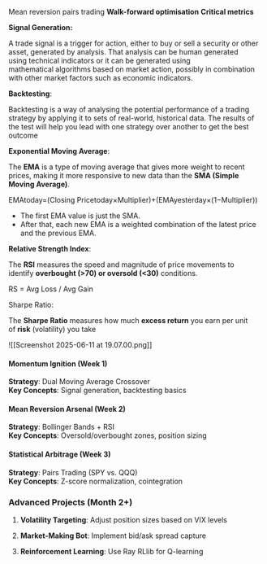 

Mean reversion pairs trading
**Walk-forward optimisation**
**Critical metrics**


**Signal Generation:**

A trade signal is a trigger for action, either to buy or sell a security or other asset, generated by analysis. That analysis can be human generated using technical indicators or it can be generated using mathematical algorithms based on market action, possibly in combination with other market factors such as economic indicators.

**Backtesting**:

Backtesting is a way of analysing the potential performance of a trading strategy by applying it to sets of real-world, historical data. The results of the test will help you lead with one strategy over another to get the best outcome

**Exponential Moving Average**:

The **EMA** is a type of moving average that gives more weight to recent prices, making it more responsive to new data than the **SMA (Simple Moving Average)**.

EMAtoday​=(Closing Pricetoday​×Multiplier)+(EMAyesterday​×(1−Multiplier))

- The first EMA value is just the SMA.
- After that, each new EMA is a weighted combination of the latest price and the previous EMA.

**Relative Strength Index**:

The **RSI** measures the speed and magnitude of price movements to identify **overbought (>70) or oversold (<30)** conditions.

RS = Avg Loss / Avg Gain​

Sharpe Ratio:

The **Sharpe Ratio** measures how much **excess return** you earn per unit of **risk** (volatility) you take

![[Screenshot 2025-06-11 at 19.07.00.png]]




#### **Momentum Ignition (Week 1)**

**Strategy**: Dual Moving Average Crossover  
**Key Concepts**: Signal generation, backtesting basics

#### **Mean Reversion Arsenal (Week 2)**

**Strategy**: Bollinger Bands + RSI  
**Key Concepts**: Oversold/overbought zones, position sizing

#### **Statistical Arbitrage (Week 3)**

**Strategy**: Pairs Trading (SPY vs. QQQ)  
**Key Concepts**: Z-score normalization, cointegration

### **Advanced Projects (Month 2+)**

1. **Volatility Targeting**: Adjust position sizes based on VIX levels
    
2. **Market-Making Bot**: Implement bid/ask spread capture
    
3. **Reinforcement Learning**: Use Ray RLlib for Q-learning



